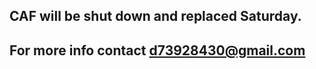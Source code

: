 CAF will be shut down and replaced Saturday.
--------------------------------------------
For more info contact d73928430@gmail.com
----------------------------------------





















